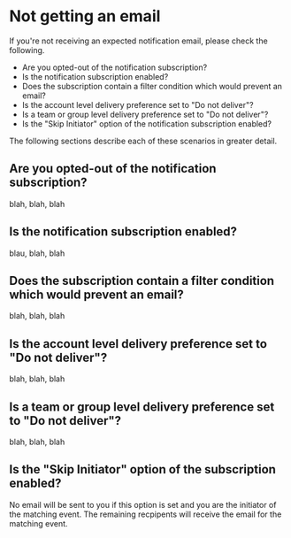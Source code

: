 # Not getting an email

If you're not receiving an expected notification email, please check the following.
* Are you opted-out of the notification subscription?
* Is the notification subscription enabled?
* Does the subscription contain a filter condition which would prevent an email?
* Is the account level delivery preference set to "Do not deliver"?
* Is a team or group level delivery preference set to "Do not deliver"?
* Is the "Skip Initiator" option of the notification subscription enabled?

The following sections describe each of these scenarios in greater detail.

## Are you opted-out of the notification subscription?
blah, blah, blah

## Is the notification subscription enabled?
blau, blah, blah

## Does the subscription contain a filter condition which would prevent an email?
blah, blah, blah

## Is the account level delivery preference set to "Do not deliver"?
blah, blah, blah

## Is a team or group level delivery preference set to "Do not deliver"?
blah, blah, blah

## Is the "Skip Initiator" option of the subscription enabled?
No email will be sent to you if this option is set and you are the initiator of the matching event.  The remaining recpipents will receive the email for the matching event.




